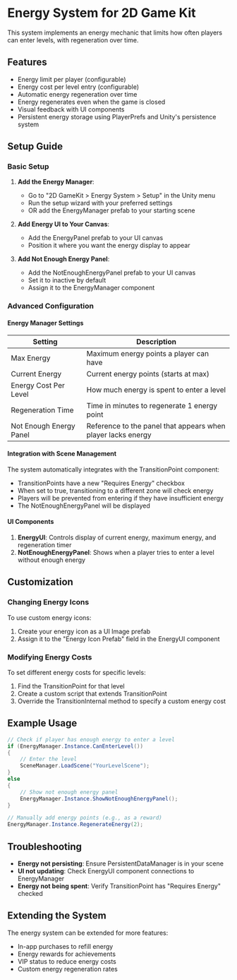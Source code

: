# Energy System for 2D Game Kit

This system implements an energy mechanic that limits how often players can enter levels, with regeneration over time.

## Features

- Energy limit per player (configurable)
- Energy cost per level entry (configurable)
- Automatic energy regeneration over time
- Energy regenerates even when the game is closed
- Visual feedback with UI components
- Persistent energy storage using PlayerPrefs and Unity's persistence system

## Setup Guide

### Basic Setup

1. **Add the Energy Manager**:
   - Go to "2D GameKit > Energy System > Setup" in the Unity menu
   - Run the setup wizard with your preferred settings
   - OR add the EnergyManager prefab to your starting scene

2. **Add Energy UI to Your Canvas**:
   - Add the EnergyPanel prefab to your UI canvas
   - Position it where you want the energy display to appear

3. **Add Not Enough Energy Panel**:
   - Add the NotEnoughEnergyPanel prefab to your UI canvas
   - Set it to inactive by default 
   - Assign it to the EnergyManager component

### Advanced Configuration

#### Energy Manager Settings

| Setting | Description |
|---------|-------------|
| Max Energy | Maximum energy points a player can have |
| Current Energy | Current energy points (starts at max) |
| Energy Cost Per Level | How much energy is spent to enter a level |
| Regeneration Time | Time in minutes to regenerate 1 energy point |
| Not Enough Energy Panel | Reference to the panel that appears when player lacks energy |

#### Integration with Scene Management

The system automatically integrates with the TransitionPoint component:

- TransitionPoints have a new "Requires Energy" checkbox
- When set to true, transitioning to a different zone will check energy
- Players will be prevented from entering if they have insufficient energy
- The NotEnoughEnergyPanel will be displayed

#### UI Components

1. **EnergyUI**: Controls display of current energy, maximum energy, and regeneration timer
2. **NotEnoughEnergyPanel**: Shows when a player tries to enter a level without enough energy

## Customization

### Changing Energy Icons

To use custom energy icons:
1. Create your energy icon as a UI Image prefab
2. Assign it to the "Energy Icon Prefab" field in the EnergyUI component

### Modifying Energy Costs

To set different energy costs for specific levels:
1. Find the TransitionPoint for that level
2. Create a custom script that extends TransitionPoint
3. Override the TransitionInternal method to specify a custom energy cost

## Example Usage

```csharp
// Check if player has enough energy to enter a level
if (EnergyManager.Instance.CanEnterLevel())
{
    // Enter the level
    SceneManager.LoadScene("YourLevelScene");
}
else
{
    // Show not enough energy panel
    EnergyManager.Instance.ShowNotEnoughEnergyPanel();
}

// Manually add energy points (e.g., as a reward)
EnergyManager.Instance.RegenerateEnergy(2);
```

## Troubleshooting

- **Energy not persisting**: Ensure PersistentDataManager is in your scene
- **UI not updating**: Check EnergyUI component connections to EnergyManager
- **Energy not being spent**: Verify TransitionPoint has "Requires Energy" checked

## Extending the System

The energy system can be extended for more features:

- In-app purchases to refill energy
- Energy rewards for achievements
- VIP status to reduce energy costs
- Custom energy regeneration rates
